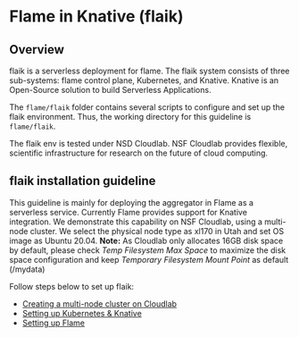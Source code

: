 # Flame in Knative (flaik)

## Overview

flaik is a serverless deployment for flame.
The flaik system consists of three sub-systems: flame control plane, Kubernetes, and Knative. 
Knative is an Open-Source solution to build Serverless Applications.

The `flame/flaik` folder contains several scripts to configure and set up the flaik environment.
Thus, the working directory for this guideline is `flame/flaik`.

The flaik env is tested under NSD Cloudlab. NSF Cloudlab provides flexible, scientific infrastructure for research on the future of cloud computing. 

## flaik installation guideline
This guideline is mainly for deploying the aggregator in Flame as a serverless service. Currently Flame provides support for Knative integration. We demonstrate this capability on NSF Cloudlab, using a multi-node cluster. We select the physical node type as xl170 in Utah and set OS image as Ubuntu 20.04. **Note:** As Cloudlab only allocates 16GB disk space by default, please check *Temp Filesystem Max Space* to maximize the disk space configuration and keep *Temporary Filesystem Mount Point* as default (/mydata)

Follow steps below to set up flaik:

* [Creating a multi-node cluster on Cloudlab](01-create-cluster-on-cloudlab.md)
* [Setting up Kubernetes & Knative](02-setup-k8s-kn.md)
* [Setting up Flame](03-setup-flame.md)
